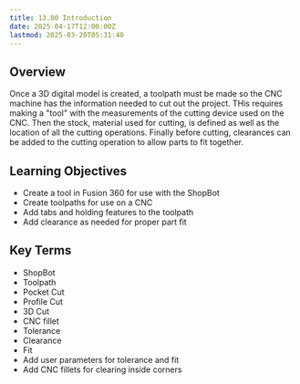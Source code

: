 ```yaml
---
title: 13.00 Introduction
date: 2025-04-17T12:00:00Z
lastmod: 2025-03-20T05:31:40
---
```


## Overview

Once a 3D digital model is created, a toolpath must be made so the CNC machine has the information needed to cut out the project. THis requires making a "tool" with the measurements of the cutting device used on the CNC. Then the stock, material used for cutting, is defined as well as the location of all the cutting operations. Finally before cutting, clearances can be added to the cutting operation to allow parts to fit together.

## Learning Objectives

- Create a tool in Fusion 360 for use with the ShopBot
- Create toolpaths for use on a CNC
- Add tabs and holding features to the toolpath
- Add clearance as needed for proper part fit

## Key Terms

- ShopBot
- Toolpath
- Pocket Cut
- Profile Cut
- 3D Cut
- CNC fillet
- Tolerance
- Clearance
- Fit
- Add user parameters for tolerance and fit
- Add CNC fillets for clearing inside corners
